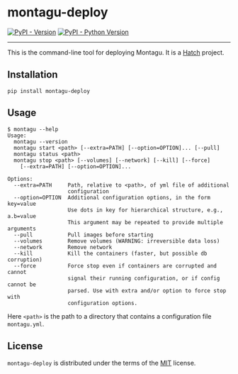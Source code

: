 # montagu-deploy

[![PyPI - Version](https://img.shields.io/pypi/v/montagu-deploy.svg)](https://pypi.org/project/montagu-deploy)
[![PyPI - Python Version](https://img.shields.io/pypi/pyversions/montagu-deploy.svg)](https://pypi.org/project/montagu-deploy)

-----

This is the command-line tool for deploying Montagu. It is a [Hatch](https://hatch.pypa.io/latest/install/) project.

## Installation

```console
pip install montagu-deploy
```

## Usage

```
$ montagu --help
Usage:
  montagu --version
  montagu start <path> [--extra=PATH] [--option=OPTION]... [--pull]
  montagu status <path>
  montagu stop <path> [--volumes] [--network] [--kill] [--force]
    [--extra=PATH] [--option=OPTION]...

Options:
  --extra=PATH     Path, relative to <path>, of yml file of additional
                   configuration
  --option=OPTION  Additional configuration options, in the form key=value
                   Use dots in key for hierarchical structure, e.g., a.b=value
                   This argument may be repeated to provide multiple arguments
  --pull           Pull images before starting
  --volumes        Remove volumes (WARNING: irreversible data loss)
  --network        Remove network
  --kill           Kill the containers (faster, but possible db corruption)
  --force          Force stop even if containers are corrupted and cannot
                   signal their running configuration, or if config cannot be
                   parsed. Use with extra and/or option to force stop with
                   configuration options.
```

Here `<path>` is the path to a directory that contains a configuration file `montagu.yml`.

## License

`montagu-deploy` is distributed under the terms of the [MIT](https://spdx.org/licenses/MIT.html) license.

